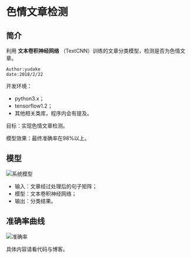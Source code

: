 # 色情文章检测

## 简介

利用 **文本卷积神经网络** （TextCNN）训练的文章分类模型，检测是否为色情文章。

```
Author:yudake
date:2018/2/22
```

开发环境：

- python3.x；
- tensorflow1.2；
- 其他相关类库，程序内会有提及。

目标：实现色情文章检测。

模型效果：最终准确率在98%以上。

## 模型

![系统模型](https://github.com/yudake/porn_fiction_classify/blob/master/images/model_graph.jpg?raw=true)

- 输入：文章经过处理后的句子矩阵；
- 模型：文本卷积神经网络；
- 输出：分类结果。

## 准确率曲线

![准确率](https://github.com/yudake/porn_fiction_classify/blob/master/images/porn_classify_arrurate.png?raw=true)

具体内容请看代码与博客。